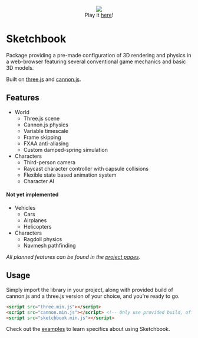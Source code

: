 <p align="center">
   <a href="http://jblaha.art"><img src="https://i.imgur.com/5J4OaUm.png"></a>
   <br>
   Play it <a href="http://jblaha.art">here</a>!
</p>


# Sketchbook

Package providing a pre-made configuration of 3D rendering and physics in a web-browser featuring several conventional game mechanics and basic 3D models.

Built on [three.js](https://github.com/mrdoob/three.js) and [cannon.js](https://github.com/schteppe/cannon.js).

## Features

* World
    * Three.js scene
    * Cannon.js physics
    * Variable timescale
    * Frame skipping
    * FXAA anti-aliasing
    * Custom damped-spring simulation
* Characters
    * Third-person camera
    * Raycast character controller with capsule collisions
    * Flexible state based animation system
    * Character AI

#### Not yet implemented

* Vehicles
    * Cars
    * Airplanes
    * Helicopters
* Characters
    * Ragdoll physics
    * Navmesh pathfinding

*All planned features can be found in the [project pages](https://github.com/swift502/Sketchbook/projects)*.


## Usage

Simply import the library in your project, along with provided build of cannon.js and a three.js version of your choice, and you're ready to go.
```html
<script src="three.min.js"></script>
<script src="cannon.min.js"></script> <!-- Only use provided build, official package is extremely outdated! -->
<script src="sketchbook.min.js"></script>
```
Check out the [examples](https://github.com/swift502/Sketchbook/tree/master/examples) to learn specifics about using Sketchbook.